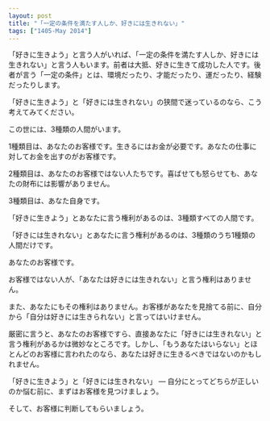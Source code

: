 ```yaml
---
layout: post
title: "「一定の条件を満たす人しか、好きには生きれない」"
tags: ["1405-May 2014"]
---
```


「好きに生きよう」と言う人がいれば、「一定の条件を満たす人しか、好きには生きれない」と言う人もいます。前者は大抵、好きに生きて成功した人です。後者が言う「一定の条件」とは、環境だったり、才能だったり、運だったり、経験だったりします。

「好きに生きよう」と「好きには生きれない」の狭間で迷っているのなら、こう考えてみてください。

この世には、3種類の人間がいます。

1種類目は、あなたのお客様です。生きるにはお金が必要です。あなたの仕事に対してお金を出すのがお客様です。

2種類目は、あなたのお客様ではない人たちです。喜ばせても怒らせても、あなたの財布には影響がありません。

3種類目は、あなた自身です。

「好きに生きよう」とあなたに言う権利があるのは、3種類すべての人間です。

「好きには生きれない」とあなたに言う権利があるのは、3種類のうち1種類の人間だけです。

あなたのお客様です。

お客様ではない人が、「あなたは好きには生きれない」と言う権利はありません。

また、あなたにもその権利はありません。お客様があなたを見捨てる前に、自分から「自分は好きには生きられない」と言ってはいけません。

厳密に言うと、あなたのお客様ですら、直接あなたに「好きには生きれない」と言う権利があるかは微妙なところです。しかし、「もうあなたはいらない」とほとんどのお客様に言われたのなら、あなたは好きに生きるべきではないのかもしれません。

「好きに生きよう」と「好きには生きれない」 — 自分にとってどちらが正しいのか悩む前に、まずはお客様を見つけましょう。

そして、お客様に判断してもらいましょう。
